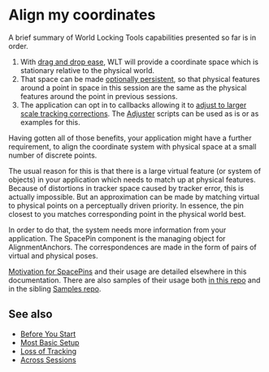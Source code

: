 
# Align my coordinates

A brief summary of World Locking Tools capabilities presented so far is in order.

1. With [drag and drop ease](JustWorldLock.md), WLT will provide a coordinate space which is stationary relative to the physical world.
2. That space can be made [optionally persistent](PersistenceTricks.md), so that physical features around a point in space in this session are the same as the physical features around the point in previous sessions.
3. The application can opt in to callbacks allowing it to [adjust to larger scale tracking corrections](LossOfTracking.md). The [Adjuster](xref:Microsoft.MixedReality.WorldLocking.Tools.AdjusterFixed) scripts can be used as is or as examples for this.

Having gotten all of those benefits, your application might have a further requirement, to align the coordinate system with physical space at a small number of discrete points.

The usual reason for this is that there is a large virtual feature (or system of objects) in your application which needs to match up at physical features. Because of distortions in tracker space caused by tracker error, this is actually impossible. But an approximation can be made by matching virtual to physical points on a perceptually driven priority. In essence, the pin closest to you matches corresponding point in the physical world best.

In order to do that, the system needs more information from your application. The SpacePin component is the managing object for AlignmentAnchors. The correspondences are made in the form of pairs of virtual and physical poses.

[Motivation for SpacePins](../../Concepts/Advanced/SpacePins.md) and their usage are detailed elsewhere in this documentation. There are also samples of their usage both [in this repo](../Samples/SpacePin.md) and in the sibling [Samples repo](https://microsoft.github.io/MixedReality-WorldLockingTools-Samples/README.html).

## See also

* [Before You Start](BeforeGettingStarted.md)
* [Most Basic Setup](JustWorldLock.md)
* [Loss of Tracking](LossOfTracking.md)
* [Across Sessions](PersistenceTricks.md)

